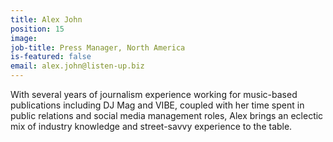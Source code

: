 ```yaml
---
title: Alex John
position: 15
image: 
job-title: Press Manager, North America
is-featured: false
email: alex.john@listen-up.biz
---
```


With several years of journalism experience working for music-based publications including DJ Mag and VIBE, coupled with her time spent in public relations and social media management roles, Alex brings an eclectic mix of industry knowledge and street-savvy experience to the table.